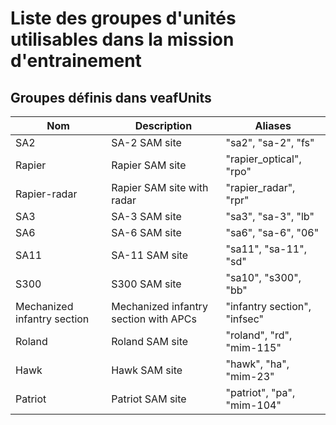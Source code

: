 # Liste des groupes d'unités utilisables dans la mission d'entrainement

## Groupes définis dans veafUnits

|Nom|Description|Aliases|
|--|--|--|
|SA2|SA-2 SAM site|"sa2", "sa-2", "fs"|
|Rapier|Rapier SAM site|"rapier_optical", "rpo"|
|Rapier-radar|Rapier SAM site with radar|"rapier_radar", "rpr"|
|SA3|SA-3 SAM site|"sa3", "sa-3", "lb"|
|SA6|SA-6 SAM site|"sa6", "sa-6", "06"|
|SA11|SA-11 SAM site|"sa11", "sa-11", "sd"|
|S300|S300 SAM site|"sa10", "s300", "bb"|
|Mechanized infantry section|Mechanized infantry section with APCs|"infantry section", "infsec"|
|Roland|Roland SAM site|"roland", "rd", "mim-115"|
|Hawk|Hawk SAM site|"hawk", "ha", "mim-23"|
|Patriot|Patriot SAM site|"patriot", "pa", "mim-104"|
